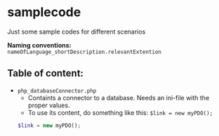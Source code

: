 # samplecode

Just some sample codes for different scenarios

__Naming conventions:__  
`nameOfLanguage_shortDescription.relevantExtention`

## Table of content:

- `php_databaseConnector.php`
    - Containts a connector to a database. Needs an ini-file with the proper
      values.
    - To use its content, do something like this: `$link = new myPDO();`
    ```php
    $link = new myPDO();
    ```
